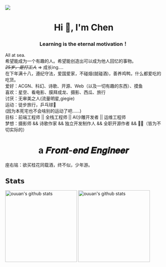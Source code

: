 <p>
    <a href="https://count.getloli.com/"><img src="https://count.getloli.com/get/@:lovobin">
        <imgsrc="https://weather-icon.journeyad.repl.co/@xianyang?v=1" align="right"></a>
    </p>
<h1 align="center">Hi 👋, I'm Chen</h1><h3 align="center">Learning is the eternal motivation！</h3>
      <p>
        All at sea.<br />
        希望能成为一个有趣的人。希望能创造出可以成为他人回忆的事物。<br />
        <i style="text-decoration: line-through">25岁，是打工人</i> =>
        成长ing....<br />
        在下年满十八，遵纪守法，爱国爱家，不碰烟(就碰酒)，善养鸡鸭，什么都爱吃的吃货。<br />
        爱好：ACGN、科幻、诗歌、开源、Web（以及一切有趣的东西）、摸鱼<br />
        喜欢：星空、看电影、膜拜成龙、摄影、西瓜、旅行<br />
        讨厌：无审美之人(流量明星,giegie) <br />
        运动：徒步旅行，乒乓球🏓<br />
        (因为本死宅也不会啥别的运动了吧……)<br />
        目标：前端工程师 || 全栈工程师 || AI沙雕开发者 || 运维工程师 <br />
        梦想：摄影师 && 诗歌作家 && 独立开发制作人 && 全职开源作者 &&
        🦸‍♂️（皆为不切实际的）<br />
      </p>
      
<h1 align="center">a 𝑭𝒓𝒐𝒏𝒕-𝒆𝒏𝒅 𝑬𝒏𝒈𝒊𝒏𝒆𝒆𝒓  </h1>

座右铭：欲买桂花同载酒，终不似，少年游。

## 𝗦𝘁𝗮𝘁𝘀

<p align="left">
<img alt="ouuan's github stats" height='230' src="https://github-readme-stats.vercel.app/api?username=DreamStar1996&show_icons=true&include_all_commits=true">
<img alt="ouuan's github stats" height='230' src="https://github-readme-stats.vercel.app/api/top-langs/?username=DreamStar1996">
</p>
